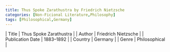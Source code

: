```yaml
---
title: Thus Spoke Zarathustra by Friedrich Nietzsche
categories: [Non-Ficional Literature,Philosophy]
tags: [Philosophical,Germany]
---
```

        
| Title | Thus Spoke Zarathustra  |
| Author |  Friedrich Nietzsche  |
| Publication Date | 1883–1892   |
| Country | Germany |
| Genre | Philosophical  |
        